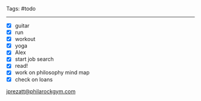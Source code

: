 Tags: #todo 
___

- [x] guitar
- [x] run
- [x] workout
- [x] yoga
- [x] Alex
- [x] start job search
- [x] read!
- [x] work on philosophy mind map
- [x] check on loans

jprezatt@philarockgym.com